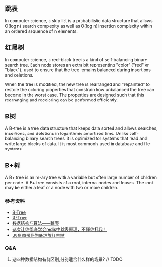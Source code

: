 
## 跳表
In computer science, a skip list is a probabilistic data structure that allows O(log n) search complexity as well as O(log n) insertion complexity within an ordered sequence of n elements.

## 红黑树
In computer science, a red–black tree is a kind of self-balancing binary search tree. Each node stores an extra bit representing "color" ("red" or "black"), used to ensure that the tree remains balanced during insertions and deletions.

When the tree is modified, the new tree is rearranged and "repainted" to restore the coloring properties that constrain how unbalanced the tree can become in the worst case. The properties are designed such that this rearranging and recoloring can be performed efficiently.

## B树
A B-tree is a tree data structure that keeps data sorted and allows searches, insertions, and deletions in logarithmic amortized time. Unlike self-balancing binary search trees, it is optimized for systems that read and write large blocks of data. It is most commonly used in database and file systems.

## B+树
A B+ tree is an m-ary tree with a variable but often large number of children per node. A B+ tree consists of a root, internal nodes and leaves. The root may be either a leaf or a node with two or more children.


### 参考资料
- [B-Tree](https://www.cpp.edu/~ftang/courses/CS241/notes/b-tree.htm)
- [B+Tree](https://en.wikipedia.org/wiki/B%2B_tree)
- [数据结构与算法——跳表](https://zhuanlan.zhihu.com/p/68516038)
- [这次让你彻底学会redis中跳表原理，不懂你打我！](https://blog.csdn.net/mffandxx/article/details/112284405)
- [30张图带你彻底理解红黑树](https://www.jianshu.com/p/e136ec79235c)

### Q&A
1. 这四种数据结构有何区别,分别适合什么样的场景?
// TODO